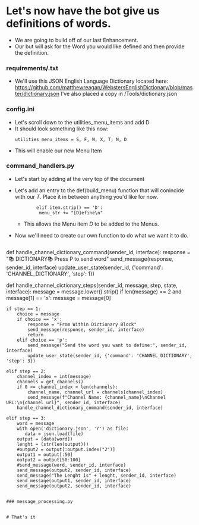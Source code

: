 
# Let's now have the bot give us definitions of words. 
- We are going to build off of our last Enhancement.
- Our but will ask for the Word you would like defined and then provide the definition. 


### requirements/.txt
- We'll use this JSON English Language Dictionary located here: https://github.com/matthewreagan/WebstersEnglishDictionary/blob/master/dictionary.json I've also placed a copy in /Tools/dictionary.json
  
### config.ini
- Let's scroll down to the utilities_menu_items and add D
- It should look something like this now:
  ```
  utilities_menu_items = S, F, W, X, T, N, D
   ```
- This will enable our new Menu Item

  
### command_handlers.py

- Let's start by adding at the very top of the document 

 - Let's add an entry to the def(build_menu) function that will conincide with our *T*. Place it in between anything you'd like for now. 
   ```
           elif item.strip() == 'D':
            menu_str += "[D]efine\n"
   ```
     - This allows the Menu item *D* to be added to the Menus.
- Now we'll need to create our own function to do what we want it to do.
    ```
def handle_channel_dictionary_command(sender_id, interface):
    response = "📚 DICTIONARY📚 Press P to send word"
    send_message(response, sender_id, interface)
    update_user_state(sender_id, {'command': 'CHANNEL_DICTIONARY', 'step': 1})


def handle_channel_dictionary_steps(sender_id, message, step, state, interface):
    message = message.lower().strip()
    if len(message) == 2 and message[1] == 'x':
        message = message[0]

    if step == 1:
        choice = message
        if choice == 'x':
            response = "From Within Dictionary Block"
            send_message(response, sender_id, interface)
            return
        elif choice == 'p':
            send_message("Send the word you want to define:", sender_id, interface)
            update_user_state(sender_id, {'command': 'CHANNEL_DICTIONARY', 'step': 3})

    elif step == 2:
        channel_index = int(message)
        channels = get_channels()
        if 0 <= channel_index < len(channels):
            channel_name, channel_url = channels[channel_index]
            send_message(f"Channel Name: {channel_name}\nChannel URL:\n{channel_url}", sender_id, interface)
        handle_channel_dictionary_command(sender_id, interface)

    elif step == 3:
        word = message
        with open('dictionary.json', 'r') as file:
           data = json.load(file)
        output = (data[word])
        lenght = (str(len(output)))
        #output2 = output[:output.index("2")]  
        output1 = output[:50]  
        output2 = output[50:100]          
        #send_message(word, sender_id, interface)
        send_message(output2, sender_id, interface)
        send_message("The Lenght is" + lenght, sender_id, interface)
        send_message(output1, sender_id, interface)
        send_message(output2, sender_id, interface)
        


```

### message_processing.py


# That's it

